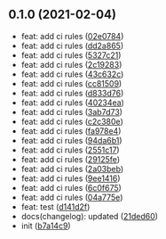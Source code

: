 ## 0.1.0 (2021-02-04)

* feat: add ci rules ([02e0784](https://github.com/AxelBlusseau/mspr-cicd/commit/02e0784))
* feat: add ci rules ([dd2a865](https://github.com/AxelBlusseau/mspr-cicd/commit/dd2a865))
* feat: add ci rules ([5327c21](https://github.com/AxelBlusseau/mspr-cicd/commit/5327c21))
* feat: add ci rules ([2c19283](https://github.com/AxelBlusseau/mspr-cicd/commit/2c19283))
* feat: add ci rules ([43c632c](https://github.com/AxelBlusseau/mspr-cicd/commit/43c632c))
* feat: add ci rules ([cc81509](https://github.com/AxelBlusseau/mspr-cicd/commit/cc81509))
* feat: add ci rules ([d833d76](https://github.com/AxelBlusseau/mspr-cicd/commit/d833d76))
* feat: add ci rules ([40234ea](https://github.com/AxelBlusseau/mspr-cicd/commit/40234ea))
* feat: add ci rules ([3ab7d73](https://github.com/AxelBlusseau/mspr-cicd/commit/3ab7d73))
* feat: add ci rules ([c2c380e](https://github.com/AxelBlusseau/mspr-cicd/commit/c2c380e))
* feat: add ci rules ([fa978e4](https://github.com/AxelBlusseau/mspr-cicd/commit/fa978e4))
* feat: add ci rules ([94da6b1](https://github.com/AxelBlusseau/mspr-cicd/commit/94da6b1))
* feat: add ci rules ([2551c17](https://github.com/AxelBlusseau/mspr-cicd/commit/2551c17))
* feat: add ci rules ([29125fe](https://github.com/AxelBlusseau/mspr-cicd/commit/29125fe))
* feat: add ci rules ([2a03beb](https://github.com/AxelBlusseau/mspr-cicd/commit/2a03beb))
* feat: add ci rules ([9ee1416](https://github.com/AxelBlusseau/mspr-cicd/commit/9ee1416))
* feat: add ci rules ([6c0f675](https://github.com/AxelBlusseau/mspr-cicd/commit/6c0f675))
* feat: add ci rules ([04a775e](https://github.com/AxelBlusseau/mspr-cicd/commit/04a775e))
* feat: test ([d141d2f](https://github.com/AxelBlusseau/mspr-cicd/commit/d141d2f))
* docs(changelog): updated ([21ded60](https://github.com/AxelBlusseau/mspr-cicd/commit/21ded60))
* init ([b7a14c9](https://github.com/AxelBlusseau/mspr-cicd/commit/b7a14c9))



